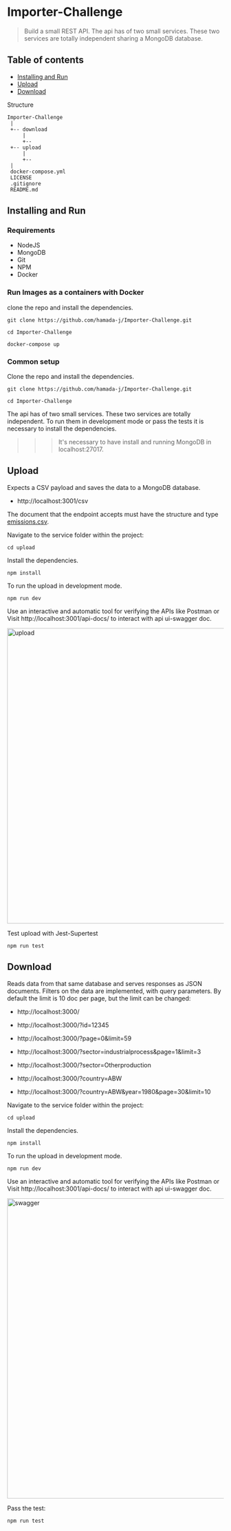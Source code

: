 # Importer-Challenge

> Build a small REST API.
> The api has of two small services. These two services are totally independent sharing a MongoDB database.

## Table of contents

- [Installing and Run](#installing-and-run)
- [Upload](#upload)
- [Download](#download)

Structure

```
Importer-Challenge
 |
 +-- download
     |
     +--
 +-- upload
     |
     +--
 |
 docker-compose.yml
 LICENSE
 .gitignore
 README.md

```

## Installing and Run

### Requirements

- NodeJS
- MongoDB
- Git
- NPM
- Docker

### Run Images as a containers with Docker

clone the repo and install the dependencies.

```
git clone https://github.com/hamada-j/Importer-Challenge.git
```

```
cd Importer-Challenge
```

```
docker-compose up
```

### Common setup

Clone the repo and install the dependencies.

```
git clone https://github.com/hamada-j/Importer-Challenge.git
```

```
cd Importer-Challenge
```

The api has of two small services. These two services are totally independent. To run them in development mode or pass the tests it is necessary to install the dependencies.

> > > It's necessary to have install and running MongoDB in localhost:27017.

## Upload

Expects a CSV payload and saves the data to a MongoDB database.

- http://localhost:3001/csv

The document that the endpoint accepts must have the structure and type [emissions.csv](https://github.com/Vizzuality/coding-challenge-examples/blob/software-engineer/importer/data/emissions.csv).

Navigate to the service folder within the project:

```
cd upload
```

Install the dependencies.

```
npm install
```

To run the upload in development mode.

```
npm run dev
```

Use an interactive and automatic tool for verifying the APIs like Postman or Visit http://localhost:3001/api-docs/ to interact with api ui-swagger doc.

<img width="686" alt="upload" src="https://user-images.githubusercontent.com/57291487/131609931-2432072a-2887-4d04-ab70-0dc224673025.png">

Test upload with Jest-Supertest

```
npm run test
```

## Download

Reads data from that same database and serves responses as JSON documents. Filters on the data are implemented, with query parameters. By default the limit is 10 doc per page, but the limit can be changed:

- http://localhost:3000/

- http://localhost:3000/?id=12345

- http://localhost:3000/?page=0&limit=59

- http://localhost:3000/?sector=industrialprocess&page=1&limit=3

- http://localhost:3000/?sector=Otherproduction

- http://localhost:3000/?country=ABW

- http://localhost:3000/?country=ABW&year=1980&page=30&limit=10

Navigate to the service folder within the project:

```
cd upload
```

Install the dependencies.

```
npm install
```

To run the upload in development mode.

```
npm run dev
```

Use an interactive and automatic tool for verifying the APIs like Postman or Visit http://localhost:3001/api-docs/ to interact with api ui-swagger doc.

<img width="697" alt="swagger" src="https://user-images.githubusercontent.com/57291487/131594848-85d9e054-10a8-465f-a7fc-780324e3b195.png">

Pass the test:

```
npm run test
```
